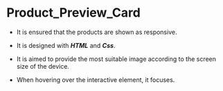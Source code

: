 # Product_Preview_Card
* It is ensured that the products are shown as responsive. 

* It is designed with ***HTML*** and ***Css***.

* It is aimed to provide the most suitable image according to the screen size of the device.

* When hovering over the interactive element, it focuses.